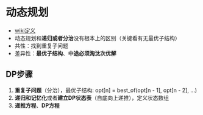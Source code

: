 # 动态规划

* [wiki定义](https://zh.wikipedia.org/wiki/%E5%8A%A8%E6%80%81%E8%A7%84%E5%88%92)
* 动态规划和**递归或者分治**没有根本上的区别（关键看有无最优子结构）
* 共性：找到重复子问题
* 差异性：**最优子结构**、**中途必须淘汰次优解**

## DP步骤

1. **重复子问题**（分治），最优子结构: opt[n] = best_of(opt[n - 1], opt[n - 2], ...)
2. **递归和记忆化**或者**建立DP状态表**（自底向上递推），定义状态数组
3. **递推方程**、**DP方程**


